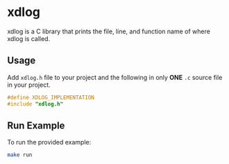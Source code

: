 # xdlog

xdlog is a C library that prints the file, line, and function name of where xdlog is called.

## Usage

Add `xdlog.h` file to your project and the following in only **ONE** `.c` source file in your project.

```c
#define XDLOG_IMPLEMENTATION
#include "xdlog.h"
```

## Run Example

To run the provided example:

```bash
make run
```

